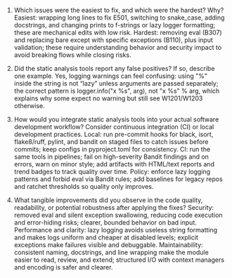 1. Which issues were the easiest to fix, and which were the hardest? Why?
   Easiest: wrapping long lines to fix E501, switching to snake_case, adding docstrings, and changing prints to f-strings or lazy logger formatting; these are mechanical edits with low risk.​
   Hardest: removing eval (B307) and replacing bare except with specific exceptions (B110), plus input validation; these require understanding behavior and security impact to avoid breaking flows while closing risks.


2. Did the static analysis tools report any false positives? If so, describe one example.
   Yes, logging warnings can feel confusing: using "%" inside the string is not “lazy” unless arguments are passed separately; the correct pattern is logger.info("x %s", arg), not "x %s" % arg, which explains why some expect no warning but still see W1201/W1203 otherwise.

   
3. How would you integrate static analysis tools into your actual software development 
   workflow? Consider continuous integration (CI) or local development practices.
   Local: run pre-commit hooks for black, isort, flake8/ruff, pylint, and bandit on staged files to catch issues before commits; keep configs in pyproject.toml for consistency.​
   CI: run the same tools in pipelines; fail on high-severity Bandit findings and on errors, warn on minor style; add artifacts with HTML/text reports and trend badges to track quality over time.​
   Policy: enforce lazy logging patterns and forbid eval via Bandit rules; add baselines for legacy repos and ratchet thresholds so quality only improves.

   
4. What tangible improvements did you observe in the code quality, readability, or potential 
   robustness after applying the fixes?
   Security: removed eval and silent exception swallowing, reducing code execution and error-hiding risks; clearer, bounded behavior on bad input.​
   Performance and clarity: lazy logging avoids useless string formatting and makes logs uniform and cheaper at disabled levels; explicit exceptions make failures visible and debuggable.​
   Maintainability: consistent naming, docstrings, and line wrapping make the module easier to read, review, and extend; structured I/O with context managers and encoding is safer and clearer.

   
